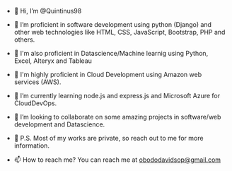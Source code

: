 - 👋 Hi, I’m @Quintinus98
- 👀 I’m proficient in software development using python (Django) and other web technologies like HTML, CSS, JavaScript, Bootstrap, PHP and others. 
- 👀 I'm also proficient in Datascience/Machine learnig using Python, Excel, Alteryx and Tableau
- 👀 I'm highly proficient in Cloud Development using Amazon web services (AWS).
- 🌱 I’m currently learning node.js and express.js and Microsoft Azure for CloudDevOps.
- 💞️ I’m looking to collaborate on some amazing projects in software/web development and Datascience.

- 👀 P.S. Most of my works are private, so reach out to me for more information.
- 📫 How to reach me? You can reach me at obododavidsop@gmail.com

<!---
Quintinus98/Quintinus98 is a ✨ special ✨ repository because its `README.md` (this file) appears on your GitHub profile.
You can click the Preview link to take a look at your changes.
--->

